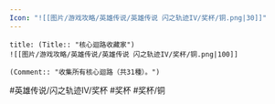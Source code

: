 ```yaml
---
Icon: "![[图片/游戏攻略/英雄传说/英雄传说 闪之轨迹IV/奖杯/铜.png|30]]"
---
```

```ad-ed-sen-4-bronze
title: (Title:: "核心迴路收藏家")
![[图片/游戏攻略/英雄传说/英雄传说 闪之轨迹IV/奖杯/铜.png|100]]

(Comment:: "收集所有核心迴路（共31種）。")
```

#英雄传说/闪之轨迹IV/奖杯  #奖杯 #奖杯/铜